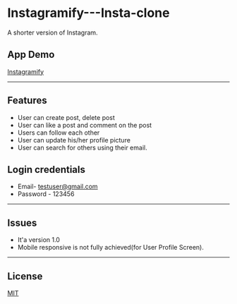 # Instagramify---Insta-clone
A shorter version of Instagram.

## App Demo
[Instagramify](https://instagramify.herokuapp.com/)

---

## Features
- User can create post, delete post
- User can like a post and comment on the post
- Users can follow each other
- User can update his/her profile picture
- User can search for others using their email.

## Login credentials

- Email- testuser@gmail.com
- Password - 123456

---

## Issues
- It'a version 1.0
- Mobile responsive is not fully achieved(for User Profile Screen).

---

## License
[MIT](https://choosealicense.com/licenses/mit/)
